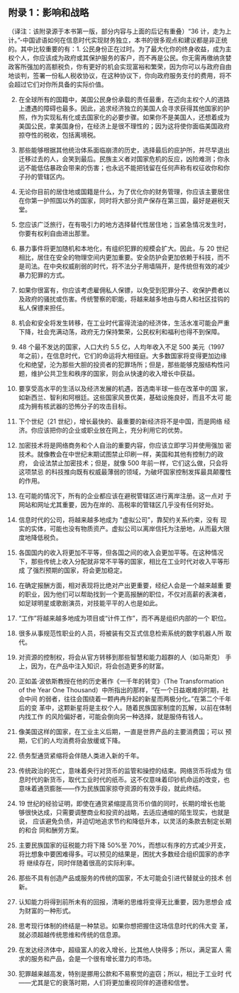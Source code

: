 ## 附录 1：影响和战略

（译注：该附录源于本书第一版，部分内容与上面的后记有重叠）“36 计，走为上计。”-中国谚语如何在信息时代实现财务独立，本书的很多观点和建议都是非正统的。其中比较重要的有：1. 公民身份正在过时。为了最大化你的终身收益，成为主权个人，你应该成为政府或其保护服务的客户，而不再是公民。你无需再缴纳贪婪政客所强加的高额税负，你有更好的机会实现富裕和繁荣，因为你可以与政府自由地谈判，签署一份私人税收协议，在这种协议下，你向政府服务支付的费用，将不会超过它们对你所具备的实际价值。

2. 在全球所有的国籍中，美国公民身份承载的责任最重，在迈向主权个人的道路上遭遇的障碍也最多。因此，追求经济独立的美国人会寻求获得其他国家的护照，作为实现私有化或去国家化的必要步骤。如果你不是美国人，还想着成为美国公民，拿美国身份，在经济上是很不理性的；因为这将使你面临美国政府掠夺性的税收，包括离境税。

3. 那些能够根据其他统治体系面临崩溃的历史，选择最后的庇护所，并尽早退出迁移过去的人，会笑到最后。民族主义者对国家危机的反应，凶险难测；你永远不能低估暴政会带来的伤害；也永远不能把钱留在任何声称有权征收你和你子孙的管辖区内。

4. 无论你目前的居住地或国籍是什么，为了优化你的财务管理，你应该主要居住在你第一护照国以外的国家，同时将大部分资产保存在第三国，最好是避税天堂。

5. 您应该广泛旅行，在有吸引力的地方选择替代性居住地；当紧急情况发生时，你要有权利自由进出那里。

6. 暴力事件将更加随机和本地化，有组织犯罪的规模会扩大。因此，与 20 世纪相比，居住在安全的物理空间内更加重要。安全防护会更加依赖于科技，而不是司法。在中央权威削弱的时代，将不法分子用墙隔开，是传统但有效的减少暴力犯罪的方式。

7. 如果你很富有，你应该考虑雇佣私人保镖，以免受到犯罪分子、收保护费者以及政府的骚扰或伤害。传统警察的职能，将越来越多地由与商人和社区挂钩的私人保镖来担任。

8. 机会和安全将发生转移，在工业时代富得流油的经济体，生活水准可能会严重下降，社会充满动荡，政府无力保持繁荣，公民权利和福利也得不到保障。

9. 48 个最不发达的国家，人口大约 5.5 亿，人均年收入不足 500 美元（1997 年之前），在信息时代，它们的命运将大相径庭。大多数国家将变得更加边缘化和绝望，沦为那些大胆的投资者的犯罪场所；但是，那些能够克服结构性问题，维护公共卫生和秩序的国家，则会从快速的收入增长中获益。

10. 要享受高水平的生活以及经济发展的机遇，首选南半球一些在改革中的国 家，如新西兰、智利和阿根廷。这些国家风景优美，基础设施良好，而且不太可 能成为拥有核武器的恐怖分子的攻击目标。

11. 下个世纪（21 世纪），增长最快的、最重要的新经济将不是中国，而是网络 经济。你应该把你的企业或职业放在网上，充分利用它的优势。

12. 加密技术将是网络商务和个人自治的重要内容，你应该立即学习并使用强加 密技术。就像教会在中世纪末期试图禁止印刷一样，美国和其他有控制力的政府， 会设法禁止加密技术；但是，就像 500 年前一样，它们这么做，只会将这项禁忌 的科技推向既有权威最薄弱的领域，为破坏国家控制发挥最具颠覆性的作用。

13. 在可能的情况下，所有的企业都应该在避税管辖区进行离岸注册。这一点对 于网站和网址尤其重要，因为在岸的、高税率的管辖区几乎没有任何好处。

14. 信息时代的公司，将越来越多地成为 "虚拟公司"，靠契约关系约束，没有 现实的实体，可能也没有物质资产。虚拟公司以离岸信托为注册地，从而最大限 度地降低税负。

15. 各国国内的收入将更加不平等，但各国之间的收入会更加平等。在这种情况 下，那些传统上收入分配就非常不平等的国家，相比在工业时代对收入平等形成 了强烈预期的国家，将会更加稳定。

16. 在确定报酬方面，相对表现将比绝对产出更重要，经纪人会是一个越来越重 要的职业，因为他们可以帮助找到一个更高报酬的职位，不仅对高薪的表演者， 如足球明星或歌剧演员，对技能平平的人也是如此。

17. “工作”将越来越多地成为项目或“计件工作”，而不再是组织内部的一个 职位。

18. 很多从事规范性职业的人员，将被装有交互式信息检索系统的数字机器人所 取代。

19. 对资源的控制权，将会从官方转移到那些智慧和能力超群的人（如马斯克） 手上，因为，在产品中注入知识，将会创造更多的财富。

20. 正如盖·波依斯教授在他的历史著作《一千年的转变》（The Transformation of the Year One Thousand）中所指出的那样，“在一个日益艰难的时期，社会中间 的弱者，往往会围绕着一颗冉冉升起的新星而两极分化。”在第二个千年后的变 革中，这颗新星将是主权个人。随着民族国家制度的瓦解，以前在体制内找工作 的风险偏好者，可能会倒向另一种选择，就是服侍有钱人。

21. 像美国这样的国家，在工业主义后期，一直是世界产品的主要消费国；可以 预期，它们的人均消费将会放缓或下降。

22. 债务型通货紧缩将会伴随人类进入新的千年。

23. 传统政治的死亡，意味着央行对货币的监管和操控的结束。网络货币将成为 信息时代的新货币，取代工业时代的纸币。这不仅意味着印钞机命运的改变，也 意味着通货膨胀——作为民族国家掠夺资源的有效手段，就此终结。

24. 19 世纪的经验证明，即使在通货紧缩提高货币价值的同时，长期的增长也能 够很快达成，只需要调整商业和投资的战略，去适应通缩的陌生现实，也就是说， 应该避免负债，并迫切地追求节约和降低升本，以灵活的条款去制定长期的和合 同和酬劳方案。

25. 主要民族国家的征税能力将下降 50%至 70%，而想以有序的方式减少开支， 将比想象中要困难得多。可以预见的结果是，困扰大多数经合组织国家的赤字将 继续存在，同时伴随着很高的实际利率。

26. 那些不具有创造产品或服务的传统的国家，不太可能会引进代替就业的技术 创新。

27. 认知能力将得到前所未有的回报，清晰的思维将变得无比重要，因为思想会 成为财富的一种形式。

28. 思考现行体制的终结是一种禁忌。如果你想把握住这场信息时代的伟大变 革，就必须超越传统思维和传统的信息源。

29. 在发达经济体中，超级富人的收入增长，比其他人快得多；所以，满足富人 需求的服务和产品，会是一个很有增长潜力的市场。

30. 犯罪越来越高发，特别是挪用公款和不易察觉的盗窃；所以，相比于工业时 代——尤其是它的衰落时期，人们将更加重视同伴的道德和信誉。
